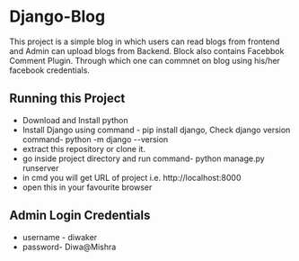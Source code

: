 # Django-Blog

This project is a simple blog in which users can read blogs from frontend and Admin can upload blogs from Backend.
Block also contains Facebbok Comment Plugin. Through which one can commnet on blog using his/her facebook credentials.

## Running this Project
- Download and Install python
- Install Django using command - pip install django, Check django version command- python -m django --version
- extract this repository or clone it.
- go inside project directory and run command- python manage.py runserver
- in cmd you will get URL of project i.e. http://localhost:8000
- open this in your favourite browser

## Admin Login Credentials
* username - diwaker
* password- Diwa@Mishra
